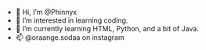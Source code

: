 - 👋 Hi, I’m @Phinnyx
- 👀 I’m interested in learning coding.
- 🌱 I’m currently learning HTML, Python, and a bit of Java.
- 📫 @oraange.sodaa on instagram

<!---
Phinnyx/Phinnyx is a ✨ special ✨ repository because its `README.md` (this file) appears on your GitHub profile.
You can click the Preview link to take a look at your changes.
--->

